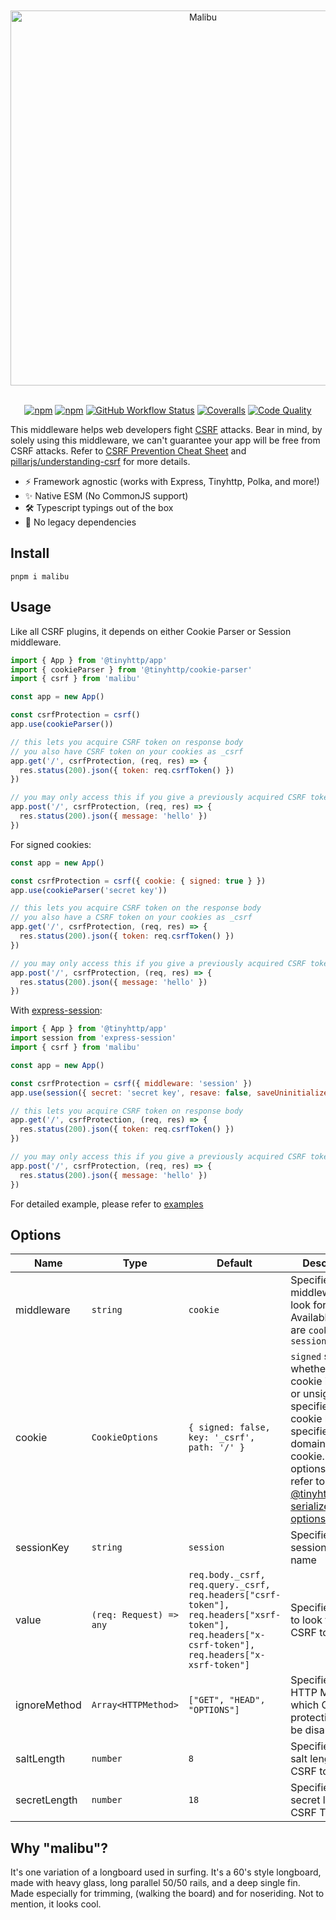<div align="center">
<br /><br />
<img align="center" width="600px" src="https://raw.githubusercontent.com/tinyhttp/malibu/master/logo.svg" alt="Malibu" />
<br /><br />

[![npm](https://img.shields.io/npm/v/malibu?style=for-the-badge&logo=npm&label=&color=26B0A0)](https://npmjs.com/package/malibu) [![npm](https://img.shields.io/npm/dt/malibu?style=for-the-badge&color=26B0A0)](https://npmjs.com/package/malibu) [![GitHub Workflow Status](https://img.shields.io/github/workflow/status/tinyhttp/malibu/CI?label=&logo=github&style=for-the-badge&color=26B0A0)](https://github.com/tinyhttp/malibu/actions) [![Coveralls](https://img.shields.io/coveralls/github/tinyhttp/malibu?style=for-the-badge&color=26B0A0)](https://coveralls.io/github/tinyhttp/malibu) [![Code Quality](https://img.shields.io/codefactor/grade/github/tinyhttp/malibu?style=for-the-badge&color=26B0A0)](https://www.codefactor.io/repository/github/tinyhttp/malibu)

</div>

This middleware helps web developers fight [CSRF](https://en.wikipedia.org/wiki/Cross-site_request_forgery) attacks. Bear in mind, by solely using this middleware, we can't guarantee your app will be free from CSRF attacks. Refer to [CSRF Prevention Cheat Sheet](https://cheatsheetseries.owasp.org/cheatsheets/Cross-Site_Request_Forgery_Prevention_Cheat_Sheet.html) and [pillarjs/understanding-csrf](https://github.com/pillarjs/understanding-csrf) for more details.

* ⚡ Framework agnostic (works with Express, Tinyhttp, Polka, and more!)
* ✨ Native ESM (No CommonJS support)
* 🛠 Typescript typings out of the box
* 🚀 No legacy dependencies

## Install

```
pnpm i malibu
```

## Usage

Like all CSRF plugins, it depends on either Cookie Parser or Session middleware.

```js
import { App } from '@tinyhttp/app'
import { cookieParser } from '@tinyhttp/cookie-parser'
import { csrf } from 'malibu'

const app = new App()

const csrfProtection = csrf()
app.use(cookieParser())

// this lets you acquire CSRF token on response body
// you also have CSRF token on your cookies as _csrf
app.get('/', csrfProtection, (req, res) => {
  res.status(200).json({ token: req.csrfToken() })
})

// you may only access this if you give a previously acquired CSRF token
app.post('/', csrfProtection, (req, res) => {
  res.status(200).json({ message: 'hello' })
})
```

For signed cookies:

```js
const app = new App()

const csrfProtection = csrf({ cookie: { signed: true } })
app.use(cookieParser('secret key'))

// this lets you acquire CSRF token on the response body
// you also have a CSRF token on your cookies as _csrf
app.get('/', csrfProtection, (req, res) => {
  res.status(200).json({ token: req.csrfToken() })
})

// you may only access this if you give a previously acquired CSRF token
app.post('/', csrfProtection, (req, res) => {
  res.status(200).json({ message: 'hello' })
})
```

With [express-session](https://github.com/expressjs/session):

```js
import { App } from '@tinyhttp/app'
import session from 'express-session'
import { csrf } from 'malibu'

const app = new App()

const csrfProtection = csrf({ middleware: 'session' })
app.use(session({ secret: 'secret key', resave: false, saveUninitialized: false }))

// this lets you acquire CSRF token on response body
app.get('/', csrfProtection, (req, res) => {
  res.status(200).json({ token: req.csrfToken() })
})

// you may only access this if you give a previously acquired CSRF token
app.post('/', csrfProtection, (req, res) => {
  res.status(200).json({ message: 'hello' })
})
```

For detailed example, please refer to [examples](https://github.com/tinyhttp/tinyhttp/tree/master/examples/csrf)

## Options

| Name         | Type                    | Default                                                                                                                                           | Description                                                                                                                                                                                                                                                                                    |
| ------------ | ----------------------- | ------------------------------------------------------------------------------------------------------------------------------------------------- | ---------------------------------------------------------------------------------------------------------------------------------------------------------------------------------------------------------------------------------------------------------------------------------------------- |
| middleware   | `string`                | `cookie`                                                                                                                                          | Specifies which middleware to look for. Available options are `cookie` and `session`                                                                                                                                                                                                           |
| cookie       | `CookieOptions`         | `{ signed: false, key: '_csrf', path: '/' }`                                                                                                      | `signed` specifies whether the cookie is signed or unsigned, `key` specifies to the cookie key, `path` specifies the domain of the cookie. For other options please refer to [@tinyhttp/cookie serializer options](https://github.com/tinyhttp/tinyhttp/tree/master/packages/cookie#options-1) |
| sessionKey   | `string`                | `session`                                                                                                                                         | Specifies session key name                                                                                                                                                                                                                                                                     |
| value        | `(req: Request) => any` | `req.body._csrf, req.query._csrf, req.headers["csrf-token"], req.headers["xsrf-token"], req.headers["x-csrf-token"], req.headers["x-xsrf-token"]` | Specifies where to look for the CSRF token                                                                                                                                                                                                                                                     |
| ignoreMethod | `Array<HTTPMethod>`     | `["GET", "HEAD", "OPTIONS"]`                                                                                                                      | Specifies the HTTP Method in which CSRF protection will be disabled                                                                                                                                                                                                                            |
| saltLength   | `number`                | `8`                                                                                                                                               | Specifies the salt length for CSRF token                                                                                                                                                                                                                                                       |
| secretLength | `number`                | `18`                                                                                                                                              | Specifies the secret length for CSRF Token                                                                                                                                                                                                                                                     |

## Why "malibu"?

It's one variation of a longboard used in surfing. It's a 60's style longboard, made with heavy glass, long parallel 50/50 rails, and a deep single fin. Made especially for trimming, (walking the board) and for noseriding. Not to mention, it looks cool.
